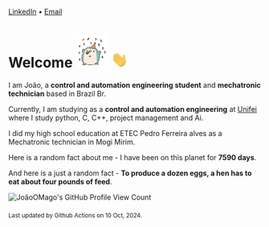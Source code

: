 [LinkedIn](https://www.linkedin.com/in/joão-pedro-gozzoli-b95641301/) &bull;
[Email](joaopedrogozzoli@gmail.com)

# Welcome <img src="happy.gif" height="64px" /> <img src="wave.gif" height="32px" />

I am João, a  **control and automation engineering student** and **mechatronic technician** based in Brazil Br.

Currently, I am studying as a **control and automation engineering** at [Unifei](https://unifei.edu.br) where I study python, C, C++, project management and Ai.

I did my high school education at ETEC Pedro Ferreira alves as a Mechatronic technician in Mogi Mirim.

Here is a random fact about me - I have been on this planet for **7590 days**.

And here is a just a random fact -  **To produce a dozen eggs, a hen has to eat about four pounds of feed**.

![JoãoOMago's GitHub Profile View Count](https://komarev.com/ghpvc/?username=JoaoOMago)

<sub>Last updated by Github Actions on 10 Oct, 2024.</sub>
